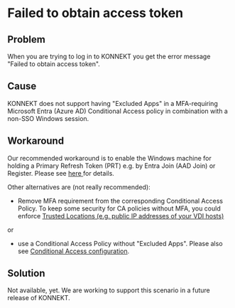 # Failed to obtain access token

## Problem

When you are trying to log in to KONNEKT you get the error message "Failed to obtain access token".

## Cause

KONNEKT does not support having "Excluded Apps" in a MFA-requiring Microsoft Entra (Azure AD) Conditional Access policy in combination with a non-SSO Windows session.

## Workaround

Our recommended workaround is to enable the Windows machine for holding a Primary Refresh Token (PRT) e.g. by Entra Join (AAD Join) or Register. Please see [here ](https://learn.microsoft.com/en-us/entra/identity/devices/concept-primary-refresh-token#how-is-a-prt-issued)for details.

Other alternatives are (not really recommended):

* Remove MFA requirement from the corresponding Conditional Access Policy. To keep some security for CA policies without MFA, you could enforce [Trusted Locations (e.g. public IP addresses of your VDI hosts)](https://learn.microsoft.com/en-us/entra/identity/conditional-access/location-condition)

or

* use a Conditional Access Policy without "Excluded Apps". Please also see [Conditional Access configuration](../../installation/security/conditional-access.md).

## Solution

Not available, yet. We are working to support this scenario in a future release of KONNEKT.

